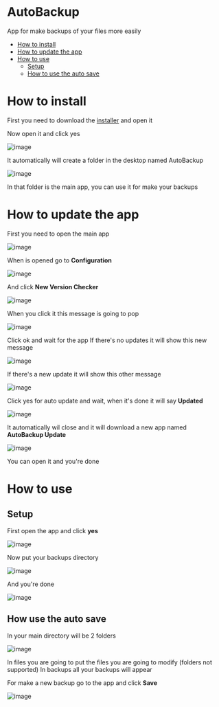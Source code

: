 # AutoBackup

App for make backups of your files more easily

- [How to install](https://github.com/jugandomiguel/AutoBackup#how-to-install)
- [How to update the app](https://github.com/jugandomiguel/AutoBackup#how-to-install)
- [How to use](https://github.com/jugandomiguel/AutoBackup#how-to-install)
  - [Setup](https://github.com/jugandomiguel/AutoBackup#how-to-install)
  - [How to use the auto save](https://github.com/jugandomiguel/AutoBackup#how-to-install)

# How to install
First you need to download the [installer](https://github.com/jugandomiguel/AutoBackup/releases/download/Installer/AutoBackupInstaller.exe) and open it

Now open it and click yes

![image](https://user-images.githubusercontent.com/73621705/209161902-12ccdfeb-d94b-405d-996d-afa185b1aa0a.png)

It automatically will create a folder in the desktop named AutoBackup

![image](https://user-images.githubusercontent.com/73621705/209162793-250d586c-6dd8-4845-889a-c380a12a8a45.png)

In that folder is the main app, you can use it for make your backups

# How to update the app
First you need to open the main app

![image](https://user-images.githubusercontent.com/73621705/209165557-a2e60ccf-a6a2-483e-a23a-e9f0d6387145.png)

When is opened go to **Configuration**

![image](https://user-images.githubusercontent.com/73621705/209163552-3f635ea1-483a-4e5e-a090-73d436addfb0.png)

And click **New Version Checker**

![image](https://user-images.githubusercontent.com/73621705/209163671-0f983e52-c0a1-442d-8ff5-f1a532e1d5aa.png)

When you click it this message is going to pop

![image](https://user-images.githubusercontent.com/73621705/209163931-e45e3c2d-4365-418d-8ce1-50dc08d49339.png)

Click ok and wait for the app
If there's no updates it will show this new message

![image](https://user-images.githubusercontent.com/73621705/209164101-9fdaba31-0f82-4ef0-8e87-7b63e3bd0851.png)

If there's a new update it will show this other message 

![image](https://user-images.githubusercontent.com/73621705/209164578-8b60cc90-32ea-491d-ad2d-c1fd4f27d386.png)

Click yes for auto update and wait, when it's done it will say **Updated**

![image](https://user-images.githubusercontent.com/73621705/209164729-2572af0e-aba7-45d4-8254-bad1ec8fc3ea.png)

It automatically wil close and it will download a new app named **AutoBackup Update** 

![image](https://user-images.githubusercontent.com/73621705/209164957-76a48820-ad00-4f9b-82f5-997fb6b9c66e.png)

You can open it and you're done 

# How to use
## Setup
First open the app and click **yes**

![image](https://user-images.githubusercontent.com/73621705/209174516-cf1dca5d-1113-456b-8298-b15bc863a6a2.png)

Now put your backups directory

![image](https://user-images.githubusercontent.com/73621705/209174522-ff115f4b-50c4-4d08-b12b-2a6c77939ffc.png)

And you're done

![image](https://user-images.githubusercontent.com/73621705/209174526-a0139c2d-eb48-44c5-9066-2f7c89723d22.png)

## How use the auto save

In your main directory will be 2 folders

![image](https://user-images.githubusercontent.com/73621705/209175283-4006df9d-22dc-4bcb-a5c1-8f29e3dcd13a.png)

In files you are going to put the files you are going to modify (folders not supported)
In backups all your backups will appear

For make a new backup go to the app and click **Save**

![image](https://user-images.githubusercontent.com/73621705/209175498-36123a72-b45a-4e3a-9085-7cc0928bb63f.png)
